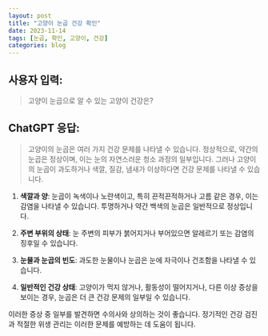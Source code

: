 ```yaml
---
layout: post
title: "고양이 눈곱 건강 확인"
date: 2023-11-14
tags: [눈곱, 확인, 고양이, 건강]
categories: blog
---
```


## 사용자 입력:
> 고양이 눈곱으로 알 수 있는 고양이 건강은?

## ChatGPT 응답:
> 고양이의 눈곱은 여러 가지 건강 문제를 나타낼 수 있습니다. 정상적으로, 약간의 눈곱은 정상이며, 이는 눈의 자연스러운 청소 과정의 일부입니다. 그러나 고양이의 눈곱이 과도하거나 색깔, 질감, 냄새가 이상하다면 건강 문제를 나타낼 수 있습니다.

1. **색깔과 양**: 눈곱이 녹색이나 노란색이고, 특히 끈적끈적하거나 고름 같은 경우, 이는 감염을 나타낼 수 있습니다. 투명하거나 약간 백색의 눈곱은 일반적으로 정상입니다.

2. **주변 부위의 상태**: 눈 주변의 피부가 붉어지거나 부어있으면 알레르기 또는 감염의 징후일 수 있습니다.

3. **눈물과 눈곱의 빈도**: 과도한 눈물이나 눈곱은 눈에 자극이나 건조함을 나타낼 수 있습니다.

4. **일반적인 건강 상태**: 고양이가 먹지 않거나, 활동성이 떨어지거나, 다른 이상 증상을 보이는 경우, 눈곱은 더 큰 건강 문제의 일부일 수 있습니다.

이러한 증상 중 일부를 발견하면 수의사와 상의하는 것이 좋습니다. 정기적인 건강 검진과 적절한 위생 관리는 이러한 문제를 예방하는 데 도움이 됩니다.


